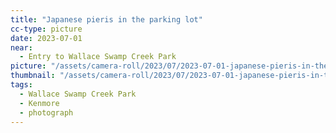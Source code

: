```yaml
---
title: "Japanese pieris in the parking lot"
cc-type: picture
date: 2023-07-01
near:
  - Entry to Wallace Swamp Creek Park
picture: "/assets/camera-roll/2023/07/2023-07-01-japanese-pieris-in-the-parking-lot/20230702_014703317_iOS.jpg"
thumbnail: "/assets/camera-roll/2023/07/2023-07-01-japanese-pieris-in-the-parking-lot/20230702_014703317_iOS-thumbnail.jpg"
tags:
  - Wallace Swamp Creek Park
  - Kenmore
  - photograph
---
```

